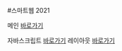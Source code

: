 
#스마트웹 2021

메인 <a href="https://junaky123.github.io/dothome21/">바로가기</a>
  
자바스크립트 <a href="https://junaky123.github.io/dothome21/javascript/javascript100.html">바로가기</a>
레이아웃 <a href="https://junaky123.github.io/dothome21/layout/index.html">바로가기</a>
